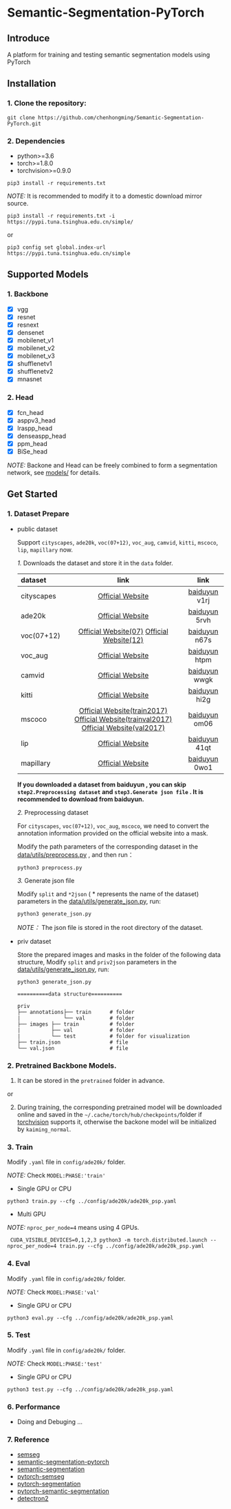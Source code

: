 # Semantic-Segmentation-PyTorch

## Introduce  
A platform for training and testing semantic segmentation models using PyTorch  
## Installation  
### 1. Clone the repository:  
```
git clone https://github.com/chenhongming/Semantic-Segmentation-PyTorch.git
```  
### 2. Dependencies  
* python>=3.6
* torch>=1.8.0
* torchvision>=0.9.0
```
pip3 install -r requirements.txt
```  
*NOTE:*
It is recommended to modify it to a domestic download mirror source.
```
pip3 install -r requirements.txt -i https://pypi.tuna.tsinghua.edu.cn/simple/
```  
or 
```
pip3 config set global.index-url https://pypi.tuna.tsinghua.edu.cn/simple
```  

## Supported Models

### 1. Backbone
- [x]  vgg
- [x]  resnet 
- [x]  resnext
- [x]  densenet 
- [x]  mobilenet_v1
- [x]  mobilenet_v2
- [x]  mobilenet_v3
- [x]  shufflenetv1
- [x]  shufflenetv2
- [x]  mnasnet 
### 2. Head
- [x] fcn_head
- [x] asppv3_head
- [x] lraspp_head
- [x] denseaspp_head
- [x] ppm_head
- [x] BiSe_head

*NOTE:*  Backone and Head can be freely combined to form a segmentation network, see [models/](https://github.com/chenhongming/Semantic-Segmentation-PyTorch/tree/master/models) for details.
## Get Started  

### 1. Dataset Prepare  

* public dataset  

  Support `cityscapes`, `ade20k`, `voc(07+12)`, `voc_aug`, `camvid`, `kitti`, `mscoco`, `lip`, `mapillary` now.  

  *1.* Downloads the dataset and store it in the `data` folder.

   |  dataset    |  link                 |  link                 | 
   | :-----------| :-------------------: | :-------------------: |  
   | cityscapes  | [Official Website](https://www.cityscapes-dataset.com/downloads/) |                       [baiduyun](https://pan.baidu.com/s/1c_1aZFY1TnwW-YYRB5cC3w)  v1rj |  
   | ade20k      | [Official Website](http://data.csail.mit.edu/places/ADEchallenge/ADEChallengeData2016.zip) |                                                       [baiduyun](https://pan.baidu.com/s/1hjeCzXutn6l7tNwrt38K9Q) 5rvh |  
   | voc(07+12)  | [Official Website(07)](http://host.robots.ox.ac.uk/pascal/VOC/voc2007/VOCtrainval_06-Nov-2007.tar) [Official Website(12)](http://host.robots.ox.ac.uk/pascal/VOC/voc2012/VOCtrainval_11-May-2012.tar)|                                             [baiduyun](https://pan.baidu.com/s/1D7eWNq8rAzgZIvzR9q6G-A)  n67s |  
   | voc_aug     | [Official Website](http://www.eecs.berkeley.edu/Research/Projects/CS/vision/grouping/semantic_contours/benchmark.tgz) |                                                                           [baiduyun](https://pan.baidu.com/s/1DCB5NCi9guRW6AHVOfcoCg) htpm | 
   | camvid      | [Official Website](http://mi.eng.cam.ac.uk/research/projects/VideoRec/CamVid/#ClassLabels) |                                                            [baiduyun](https://pan.baidu.com/s/1g_AluPvJ36fPGkeznptDuA) wwgk |  
   | kitti       | [Official Website](http://www.cvlibs.net/datasets/kitti/eval_semseg.php?benchmark=semantics2015) |                                                        [baiduyun](https://pan.baidu.com/s/1uT0A0chXlfp8A5x2kX7XbA) hi2g |  
   | mscoco      | [Official Website(train2017)](http://images.cocodataset.org/zips/train2017.zip)            [Official Website(trainval2017)](http://images.cocodataset.org/annotations/annotations_trainval2017.zip)      [Official Website(val2017)](http://images.cocodataset.org/zips/val2017.zip)|                                           [baiduyun](https://pan.baidu.com/s/1VbV34N8h3uvkEvwVmk3B9A) om06 |  
   | lip         | [Official Website](http://hcp.sysu.edu.cn/lip) |                                          [baiduyun](https://pan.baidu.com/s/1aa2ykYrwhCxx8yl_UjJieQ) 41qt | 
   | mapillary   | [Official Website](https://www.mapillary.com/dataset/vistas) |                            [baiduyun](https://pan.baidu.com/s/1EI0IlZNWMjCgkwNjb9U36Q) 0wo1 |  
   
    **If you downloaded a dataset from baiduyun , you can skip `step2.Preprocessing dataset` and `step3.Generate json file` . It is recommended to download from baiduyun.**  
    
  *2.* Preprocessing dataset  
  
  For  `cityscapes`, `voc(07+12)`, `voc_aug`,  `mscoco`, we need to convert the annotation information provided on the official website into a mask.  
  
  Modify the path parameters of the corresponding dataset in the  [data/utils/preprocess.py](https://github.com/chenhongming/Semantic-Segmentation-PyTorch/blob/master/data/utils/preprocess.py) , and then run： 
  
  ```
  python3 preprocess.py
  ```
  *3.* Generate json file
  
  Modify `split` and  `*2json` ( * represents the name of the dataset) parameters in the [data/utils/generate_json.py](https://github.com/chenhongming/Semantic-Segmentation-PyTorch/blob/master/data/utils/generate_json.py), run:  
   
  ```
  python3 generate_json.py
  ```
  
  
  *NOTE：*  The json file is stored in the root directory of the dataset.
* priv dataset  

  Store the prepared images and masks in the folder of the following data structure, Modify `split` and  `priv2json` parameters in the [data/utils/generate_json.py](https://github.com/chenhongming/Semantic-Segmentation-PyTorch/blob/master/data/utils/generate_json.py), run:
  
  ```
  python3 generate_json.py
  ```
  

  ```
  ==========data structure==========
  
  priv
  ├── annotations├── train      # folder
  |              └── val        # folder 
  ├── images ├── train          # folder
  |          ├── val            # folder
  |          └── test           # folder for visualization
  ├── train.json                # file
  └── val.json                  # file
  ```

### 2. Pretrained Backbone Models. 

  1. It can be stored in the `pretrained` folder in advance.

  or

  2. During training, the corresponding pretrained model will be downloaded online and saved in the `~/.cache/torch/hub/checkpoints/`folder if [torchvision](https://pytorch.org/vision/stable/models.html#classification) supports it, otherwise the backone model will be initialized by `kaiming_normal`.  
  
  ### 3. Train
  
   Modify `.yaml` file in  `config/ade20k/` folder.
   
   *NOTE:*  Check  `MODEL:PHASE:'train'`
   
   * Single GPU or CPU 
   ```
   python3 train.py --cfg ../config/ade20k/ade20k_psp.yaml 
   ```
  
   * Multi GPU

  *NOTE:* `nproc_per_node=4` means using 4 GPUs.
  ```
   CUDA_VISIBLE_DEVICES=0,1,2,3 python3 -m torch.distributed.launch --nproc_per_node=4 train.py --cfg ../config/ade20k/ade20k_psp.yaml 
   ```
   
   ### 4. Eval
  
   Modify `.yaml` file in  `config/ade20k/` folder.
   
   *NOTE:*  Check  `MODEL:PHASE:'val'`
   
  * Single GPU or CPU 
   ```
   python3 eval.py --cfg ../config/ade20k/ade20k_psp.yaml 
   ```
   
   ### 5. Test
  
   Modify `.yaml` file in  `config/ade20k/` folder.
   
   *NOTE:*  Check  `MODEL:PHASE:'test'`
   
   * Single GPU or CPU 
   ```
   python3 test.py --cfg ../config/ade20k/ade20k_psp.yaml 
   ```
   
   ### 6. Performance

   * Doing and Debuging ...  

   ### 7. Reference 
   
   * [semseg](https://github.com/hszhao/semseg)
   * [semantic-segmentation-pytorch](https://github.com/CSAILVision/semantic-segmentation-pytorch)
   * [semantic-segmentation](https://github.com/NVIDIA/semantic-segmentation)
   * [pytorch-semseg](https://github.com/meetshah1995/pytorch-semseg)
   * [pytorch-segmentation](https://github.com/nyoki-mtl/pytorch-segmentation)
   * [pytorch-semantic-segmentation](https://github.com/zijundeng/pytorch-semantic-segmentation)
   * [detectron2](https://github.com/facebookresearch/detectron2)
